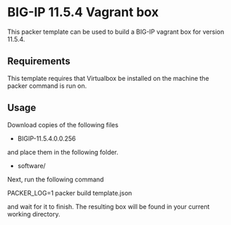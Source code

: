 # BIG-IP 11.5.4 Vagrant box

This packer template can be used to build a BIG-IP vagrant box for version
11.5.4.

## Requirements

This template requires that Virtualbox be installed on the machine the packer
command is run on.

## Usage

Download copies of the following files

  * BIGIP-11.5.4.0.0.256

and place them in the following folder.

  * software/

Next, run the following command

  PACKER_LOG=1 packer build template.json

and wait for it to finish. The resulting box will be found in your current
working directory.
